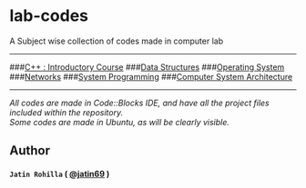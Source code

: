 # lab-codes
A Subject wise collection of codes made in computer lab
***
###[C++ : Introductory Course](https://github.com/jatin69/lab-codes/tree/C++)
###[Data Structures](https://github.com/jatin69/lab-codes/tree/Data-Structures)
###[Operating System](https://github.com/jatin69/lab-codes/tree/Operating-System)
###[Networks](https://github.com/jatin69/lab-codes/tree/Networks)
###[System Programming](https://github.com/jatin69/lab-codes/tree/System-Programming)
###[Computer System Architecture](https://github.com/jatin69/lab-codes/tree/Computer-System-Architecture)


*** 
*All codes are made in Code::Blocks IDE, and have all the project files included within the repository.*
<br/>
*Some codes are made in Ubuntu, as will be clearly visible.*

## Author
#### `Jatin Rohilla` ( [@jatin69](https://github.com/jatin69) )

